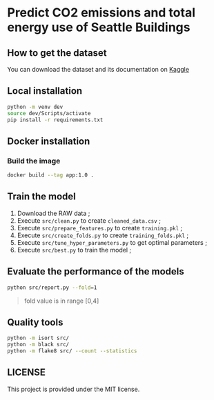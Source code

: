 # Predict CO2 emissions and total energy use of Seattle Buildings

## How to get the dataset

You can download the dataset and its documentation on [Kaggle](https://www.kaggle.com/city-of-seattle/sea-building-energy-benchmarking#2015-building-energy-benchmarking.csv)

## Local installation

```bash
python -m venv dev
source dev/Scripts/activate
pip install -r requirements.txt
```

## Docker installation

### Build the image

```bash
docker build --tag app:1.0 .
```

## Train the model

1. Download the RAW data ;
2. Execute `src/clean.py` to create `cleaned_data.csv` ;
3. Execute `src/prepare_features.py` to create `training.pkl` ;
4. Execute `src/create_folds.py` to create `training_folds.pkl` ;
4. Execute `src/tune_hyper_parameters.py` to get optimal parameters ;
5. Execute `src/best.py` to train the model ;

## Evaluate the performance of the models

```bash
python src/report.py --fold=1
```

> fold value is in range [0,4]

## Quality tools

```bash
python -m isort src/
python -m black src/
python -m flake8 src/ --count --statistics
```

## LICENSE

This project is provided under the MIT license.
